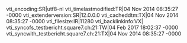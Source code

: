 vti_encoding:SR|utf8-nl
vti_timelastmodified:TR|04 Nov 2014 08:35:27 -0000
vti_extenderversion:SR|12.0.0.0
vti_cacheddtm:TX|04 Nov 2014 08:35:27 -0000
vti_filesize:IR|11280
vti_backlinkinfo:VX|
vti_syncofs_testbericht.square7.ch\:21:TW|04 Feb 2017 18:02:37 -0000
vti_syncwith_testbericht.square7.ch\:21:TX|04 Nov 2014 08:35:27 -0000
